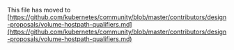 This file has moved to [https://github.com/kubernetes/community/blob/master/contributors/design-proposals/volume-hostpath-qualifiers.md](https://github.com/kubernetes/community/blob/master/contributors/design-proposals/volume-hostpath-qualifiers.md)
